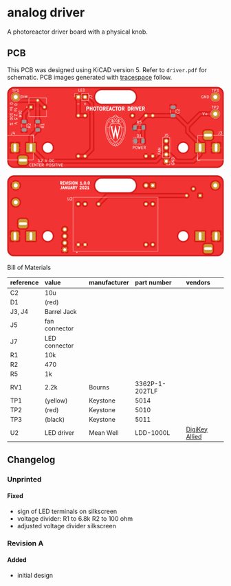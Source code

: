 # analog driver

A photoreactor driver board with a physical knob.

## PCB

This PCB was designed using KiCAD version 5.
Refer to `driver.pdf` for schematic.
PCB images generated with [tracespace](https://github.com/tracespace/tracespace) follow.

![top](./top.png "PCB top view")

![bottom](./bottom.png "PCB bottom view")

Bill of Materials

| reference      | value         | manufacturer | part number    | vendors |
| :------------- | :------------ | :----------- | :------------- | :------ |
| C2             | 10u           |              |                |         |
| D1             | (red)         |              |                |         |
| J3, J4         | Barrel Jack   |              |                |         |
| J5             | fan connector |              |                |         |
| J7             | LED connector |              |                |         |
| R1             | 10k           |              |                |         |
| R2             | 470           |              |                |         |
| R5             | 1k            |              |                |         |
| RV1            | 2.2k          | Bourns       | 3362P-1-202TLF |         |
| TP1            | (yellow)      | Keystone     | 5014           |         |
| TP2            | (red)         | Keystone     | 5010           |         |
| TP3            | (black)       | Keystone     | 5011           |         |
| U2             | LED driver    | Mean Well    | LDD-1000L      | [DigiKey](https://www.digikey.com/en/products/detail/mean-well-usa-inc/LDD-1000L/7704722) [Allied](https://www.alliedelec.com/product/mean-well/ldd-1000l/70345765/) |

## Changelog

### Unprinted

#### Fixed
- sign of LED terminals on silkscreen
- voltage divider: R1 to 6.8k R2 to 100 ohm
- adjusted voltage divider silkscreen

### Revision A

#### Added
- initial design
